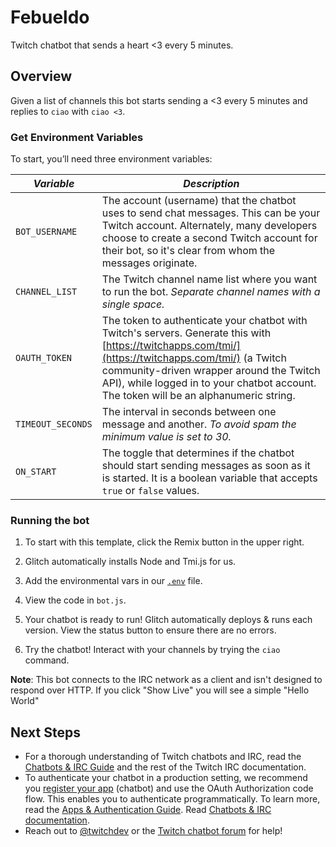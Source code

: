 # Febueldo

Twitch chatbot that sends a heart <3 every 5 minutes.

## Overview

Given a list of channels this bot starts sending a <3 every 5 minutes and replies to `ciao` with `ciao <3`.

### Get Environment Variables

To start, you’ll need three environment variables:

| _Variable_        | _Description_                                                                                                                                                                                                                                                                             |
| ----------------- | ----------------------------------------------------------------------------------------------------------------------------------------------------------------------------------------------------------------------------------------------------------------------------------------- |
| `BOT_USERNAME`    | The account (username) that the chatbot uses to send chat messages. This can be your Twitch account. Alternately, many developers choose to create a second Twitch account for their bot, so it's clear from whom the messages originate.                                                 |
| `CHANNEL_LIST`    | The Twitch channel name list where you want to run the bot. _Separate channel names with a single space._                                                                                                                                                                                 |
| `OAUTH_TOKEN`     | The token to authenticate your chatbot with Twitch's servers. Generate this with [https://twitchapps.com/tmi/](https://twitchapps.com/tmi/) (a Twitch community-driven wrapper around the Twitch API), while logged in to your chatbot account. The token will be an alphanumeric string. |
| `TIMEOUT_SECONDS` | The interval in seconds between one message and another. _To avoid spam the minimum value is set to 30._                                                                                                                                                                                  |
| `ON_START`        | The toggle that determines if the chatbot should start sending messages as soon as it is started. It is a boolean variable that accepts `true` or `false` values.                                                                                                                         |

### Running the bot

1. To start with this template, click the Remix button in the upper right.

2. Glitch automatically installs Node and Tmi.js for us.

3. Add the environmental vars in our [`.env`](https://glitch.com/edit/#!/febueldo?path=.env:1:0) file.

4. View the code in `bot.js`.

5. Your chatbot is ready to run! Glitch automatically deploys & runs each version. View the status button to ensure there are no errors.

6. Try the chatbot! Interact with your channels by trying the `ciao` command.

**Note**: This bot connects to the IRC network as a client and isn't designed to respond over HTTP. If you click "Show Live" you will see a simple "Hello World"

## Next Steps

- For a thorough understanding of Twitch chatbots and IRC, read the [Chatbots & IRC Guide](https://dev.twitch.tv/docs/irc/guide/) and the rest of the Twitch IRC documentation.
- To authenticate your chatbot in a production setting, we recommend you [register your app](https://dev.twitch.tv/docs/authentication/#registration) (chatbot) and use the OAuth Authorization code flow. This enables you to authenticate programmatically. To learn more, read the [Apps & Authentication Guide](https://dev.twitch.tv/docs/authentication/).
  Read [Chatbots & IRC documentation](https://dev.twitch.tv/docs/irc/guide/).
- Reach out to [@twitchdev](https://twitter.com/twitchdev) or the [Twitch chatbot forum](https://discuss.dev.twitch.tv/c/chat) for help!
